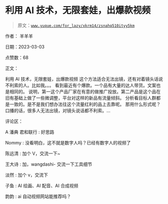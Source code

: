 # 利用 AI 技术，无限套娃，出爆款视频

> 原文：[`www.yuque.com/for_lazy/xkrm14/zsnahq510ityy5km`](https://www.yuque.com/for_lazy/xkrm14/zsnahq510ityy5km)



作者： 羊羊羊 

日期：2023-03-03 

点赞数：68 

正文： 

利用 AI 技术，无限套娃，出爆款视频 这个方法适合无法出镜，还有对着镜头话说不利索的人。比如我。。。 看到最近有个爆款。一个品有大量的达人带货。文案也是相同的。 说明，第一这个产品厂家在有意的做推广投放。第二产品是这个品在旧有基础上做了一些微调整，平台对这样的新品有流量倾斜。 分析看目标人群都是一致的。是不是我们想办法往这个流量红利的品上去靠呢。 那用什么形式呢？口播的话，很多人无法出镜，对镜头说话都不利索。... 

评论区： 

A 潘典 君和联行 : 好思路 

Nommy : 没看明白，这不就是数字人吗？已经有数字人的视频了 

陈远清 : 加个 V，交流一下~ 

王大诗 : 加，wangdashi- 交流一下工具细节 

淡然 : 加个 v，交流下 

子鱼 : AI 绘画、AI 配音、AI 合成视频 

韵韵 : ai 自动视频网站能推荐吗？ 

